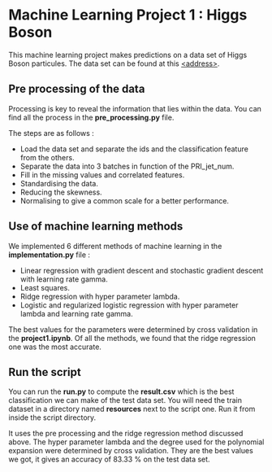 # Machine Learning Project 1 : Higgs Boson

This machine learning project makes predictions on a data set of Higgs Boson particules.
The data set can be found at this [&lt;address&gt;]("https://www.aicrowd.com/challenges/epfl-machine-learning-higgs").

## Pre processing of the data

Processing is key to reveal the information that lies within the  data. You can find all the process in the **pre_processing.py** file.

The steps are as follows :
- Load the data set and separate the ids and the classification feature from the others.
- Separate the data into 3 batches in function of the PRI_jet_num.
- Fill in the missing values and correlated features.
- Standardising the data.
- Reducing the skewness.
- Normalising to give a common scale for a better performance.


## Use of machine learning methods

We implemented 6 different methods of machine learning in the **implementation.py** file :
- Linear regression with gradient descent and stochastic gradient descent with learning rate gamma.
- Least squares.
- Ridge regression with hyper parameter lambda.
- Logistic and regularized logistic regression with hyper parameter lambda and learning rate gamma.

The best values for the parameters were determined by cross validation in the **project1.ipynb**. Of all the methods, we found that the ridge regression one was the most accurate.


## Run the script

You can run the **run.py** to compute the **result.csv** which is the best classification we can make of the test data set. 
You will need the train dataset in a directory named **resources** next to the script one. Run it from inside the script directory.

It uses the pre processing and the ridge regression method discussed above. The hyper parameter lambda and the degree used for the polynomial expansion were determined by cross validation. They are the best values we got, it gives an accuracy of 83.33 % on the test data set.